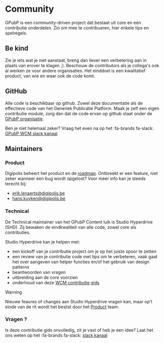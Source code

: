 # Community
GPubP is een community-driven project dat bestaat uit core en een contributie onderdelen. Zin om mee te contribueren, hier enkele tips en spelregels.


## Be kind
Zie je iets wat je niet aanstaat, breng dan liever een verbetering aan in plaats van erover te klagen ;). Beschouw de contributors als je collega's ook al werken ze voor andere organisaties. Het einddoel is een kwalitatief product, van wie en waar ook de code komt.

## GitHub
Alle code is beschikbaar op github. Zowel deze documentatie als de effectieve code van het Generiek Publicatie Platform. Maak je zelf een eigen contributie module, zorg dan dat de code ervan op github staat onder de [GPubP organisatie](https://github.com/GPubP). 

Ben je niet helemaal zeker? Vraag het even na op het :fa-brands fa-slack: [GPubP WCM slack kanaal](https://dgpls.slack.com/archives/C02BCF3SY4R) 

## Maintainers

### Product
Digipolis beheert het product en de [roadmap](https://github.com/GPubP/getting-started/blob/main/RELEASE.md). Ontbreekt er een feature, niet zeker wanneer een bug wordt opgelost? Voor meer info kan je steeds terecht bij:
* erik.lenaerts@digipolis.be
* hans.kuyken@digipolis.be

### Technical
De Technical maintainer van het GPubP Content luik is Studio Hyperdrive (SHD). Zij bewaken de eindkwaliteit van alle code, zowel core als contributies. 

Studio Hyperdrive kan je helpen met: 
- een kickoff van je contributie project om je op het juiste spoor te zetten
- een review van je contributie code met tips om te verbeteren, vaak gaat het over aangeven van helper functies en/of het gebruik van design patterns
- beantwoorden van vragen
- uitbreiding aan de core voorzien
- onderhoud van deze [WCM contributie gids](/README.md)

> [!warning]
> Nieuwe feaures of changes aan Studio Hyperdrive vragen kan, maar op't einde van de rit wordt het beslist door het [Product](#product) team.

### Vragen ?
Is deze contributie gids onvolledig, zit je vast of heb je een idee? Laat het ons weten op het :fa-brands fa-slack: [slack kanaal](https://dgpls.slack.com/archives/C02BCF3SY4R)
